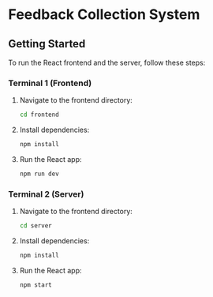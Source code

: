 # Feedback Collection System


## Getting Started
To run the React frontend and the server, follow these steps:

### Terminal 1 (Frontend)
1. Navigate to the frontend directory:
   ```bash
   cd frontend

2. Install dependencies:
   ```bash
   npm install
3. Run the React app:
   ```bash
   npm run dev

### Terminal 2 (Server)
1. Navigate to the frontend directory:
   ```bash
   cd server

2. Install dependencies:
   ```bash
   npm install
3. Run the React app:
   ```bash
   npm start